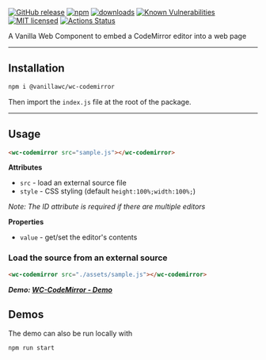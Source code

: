 [![GitHub release](https://img.shields.io/github/v/release/vanillawc/wc-codemirror.svg)](https://github.com/vanillawc/wc-codemirror/releases)
[![npm](https://badgen.net/npm/v/@vanillawc/wc-codemirror)](https://www.npmjs.com/package/@vanillawc/wc-codemirror)
[![downloads](https://badgen.net/npm/dt/@vanillawc/wc-codemirror)](https://www.npmjs.com/package/@vanillawc/wc-codemirror)
[![Known Vulnerabilities](https://snyk.io/test/npm/@vanillawc/wc-codemirror/badge.svg)](https://snyk.io/test/npm/@vanillawc/wc-codemirror)
[![MIT licensed](https://img.shields.io/badge/license-MIT-blue.svg)](https://raw.githubusercontent.com/vanillawc/wc-codemirror/master/LICENSE)
[![Actions Status](https://github.com/vanillawc/wc-codemirror/workflows/Release/badge.svg)](https://github.com/vanillawc/wc-codemirror/actions)

A Vanilla Web Component to embed a CodeMirror editor into a web page

 <!-- TODO: Add video graphic here -->

-----

## Installation

```sh
npm i @vanillawc/wc-codemirror
```

Then import the `index.js` file at the root of the package.

-----

## Usage

```html
<wc-codemirror src="sample.js"></wc-codemirror>
```

**Attributes**

- `src` - load an external source file
- `style` - CSS styling (default `height:100%;width:100%;`)

*Note: The ID attribute is required if there are multiple editors*

**Properties**

- `value` - get/set the editor's contents

### Load the source from an external source

```html
<wc-codemirror src="./assets/sample.js"></wc-codemirror>
```

***Demo: [WC-CodeMirror - Demo][]***

## Demos

The demo can also be run locally with

```sh
npm run start
```

[WC-CodeMirror - Demo]: https://vanillawc.github.io/wc-codemirror/demo/index.html
